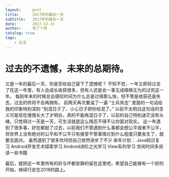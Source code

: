 ```yaml
---
layout:     post
title:      2017年的最后一天
subtitle:   2017年的最后一天
date:       2017-12-31
author:     然了个然
catalog: true
tags:
    - 生活
---
```


# 过去的不遗憾，未来的总期待。
又是一年的最后一天，你是否给自己留下了遗憾呢？ 不知不觉，一年又即将过去了在这一年里，有人会成长收获很多，但有人还是会一事无成碌碌无为的过完这一年。
每到年末的时候总会感叹时间为什么总是过得那么快，但不管是收获还是失去，过去的终将不会再拥有。
前两天再次重温了一遍 “士兵突击” 里面的一句话给我的印象特别深刻 “别混日子了，小心日子把你给混了。” 以前不太明白这句话的含义可是现在慢慢长大了才明白，真的不能再混日子了，以前的自己特别迷茫没有头绪，只觉得过一天是一天，可生活就是这么残忍不得不让你面对现实。
这一年遇到了很多事，好在都挺了过去，以前我们不管遇到什么事都会想公平或者不公平，但世界上没有绝对的公平和不公平只有接受不管事情烂到什么程度只要发生了，就要去面对。
虽然遇到了很多坎坷但自己依然进步了不少
来年计划：
Java知识复习
Android开发艺术探索学习
Android进阶之光学习
View系列学习
空闲时间多阅读一些书籍

最后，就把这一年里所有的好与坏都安静的留在这里吧，希望自己能够有一个好的开始，继续行走在2018的路上。